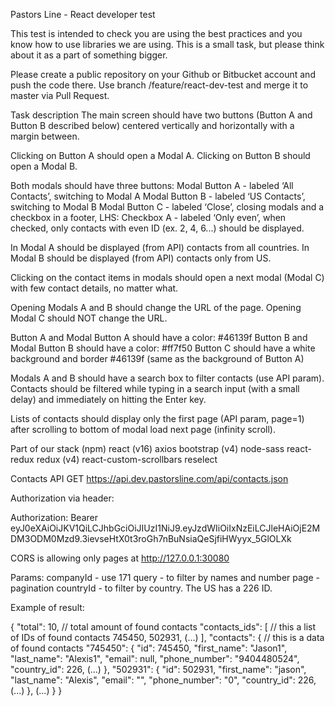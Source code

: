 Pastors Line - React developer test

This test is intended to check you are using the best practices and you know how to use libraries we are using. This is a small task, but please think about it as a part of something bigger.

Please create a public repository on your Github or Bitbucket account and push the code there. Use branch /feature/react-dev-test and merge it to master via Pull Request.

Task description
The main screen should have two buttons (Button A and Button B described below) centered vertically and horizontally with a margin between.

Clicking on Button A should open a Modal A. Clicking on Button B should open a Modal B.

Both modals should have three buttons:
Modal Button A - labeled ‘All Contacts’, switching to Modal A
Modal Button B - labeled ‘US Contacts’, switching to Modal B
Modal Button C - labeled ‘Close’, closing modals
and a checkbox in a footer, LHS:
Checkbox A - labeled ‘Only even’, when checked, only contacts with even ID (ex. 2, 4, 6...) should be displayed.

In Modal A should be displayed (from API) contacts from all countries.
In Modal B should be displayed (from API) contacts only from US.

Clicking on the contact items in modals should open a next modal (Modal C) with few contact details, no matter what.

Opening Modals A and B should change the URL of the page.
Opening Modal C should NOT change the URL.

Button A and Modal Button A should have a color: #46139f
Button B and Modal Button B should have a color: #ff7f50
Button C should have a white background and border #46139f (same as the background of Button A)

Modals A and B should have a search box to filter contacts (use API param). Contacts should be filtered while typing in a search input (with a small delay) and immediately on hitting the Enter key.

Lists of contacts should display only the first page (API param, page=1) after scrolling to bottom of modal load next page (infinity scroll).



Part of our stack (npm)
react (v16)
axios
bootstrap (v4)
node-sass
react-redux
redux (v4)
react-custom-scrollbars
reselect

Contacts API
GET https://api.dev.pastorsline.com/api/contacts.json

Authorization via header:

Authorization: Bearer eyJ0eXAiOiJKV1QiLCJhbGciOiJIUzI1NiJ9.eyJzdWIiOiIxNzEiLCJleHAiOjE2MDM3ODM0Mzd9.3ievseHtX0t3roGh7nBuNsiaQeSjfiHWyyx_5GlOLXk

CORS is allowing only pages at http://127.0.0.1:30080

Params:
companyId - use 171
query - to filter by names and number
page - pagination
countryId - to filter by country. The US has a 226 ID.

Example of result:

{
    "total": 10, // total amount of found contacts
    "contacts_ids": [ // this a list of IDs of found contacts
        745450,
        502931,
        (...)
    ],
    "contacts": {  // this is a data of found contacts
        "745450": {
            "id": 745450,
            "first_name": "Jason1",
            "last_name": "Alexis1",
            "email": null,
            "phone_number": "9404480524",
            "country_id": 226,
            (...)
        },
        "502931": {
            "id": 502931,
            "first_name": "jason",
            "last_name": "Alexis",
            "email": "",
            "phone_number": "0",
            "country_id": 226,
            (...)
        },
        (...)
    }
}